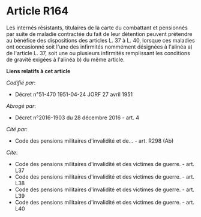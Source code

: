 # Article R164

Les internés résistants, titulaires de la carte du combattant et pensionnés par suite de maladie contractée du fait de leur
détention peuvent prétendre au bénéfice des dispositions des articles L. 37 à L. 40, lorsque ces maladies ont occasionné soit
l'une des infirmités nommément désignées à l'alinéa a) de l'article L. 37, soit une ou plusieurs infirmités remplissant les
conditions de gravité exigées à l'alinéa b) du même article.

**Liens relatifs à cet article**

_Codifié par_:

  - Décret n°51-470 1951-04-24 JORF 27 avril 1951

_Abrogé par_:

  - Décret n°2016-1903 du 28 décembre 2016 - art. 4

_Cité par_:

  - Code des pensions militaires d'invalidité et de... - art. R298 (Ab)

_Cite_:

  - Code des pensions militaires d'invalidité et des victimes de guerre. - art. L37
  - Code des pensions militaires d'invalidité et des victimes de guerre. - art. L38
  - Code des pensions militaires d'invalidité et des victimes de guerre. - art. L39
  - Code des pensions militaires d'invalidité et des victimes de guerre. - art. L40
